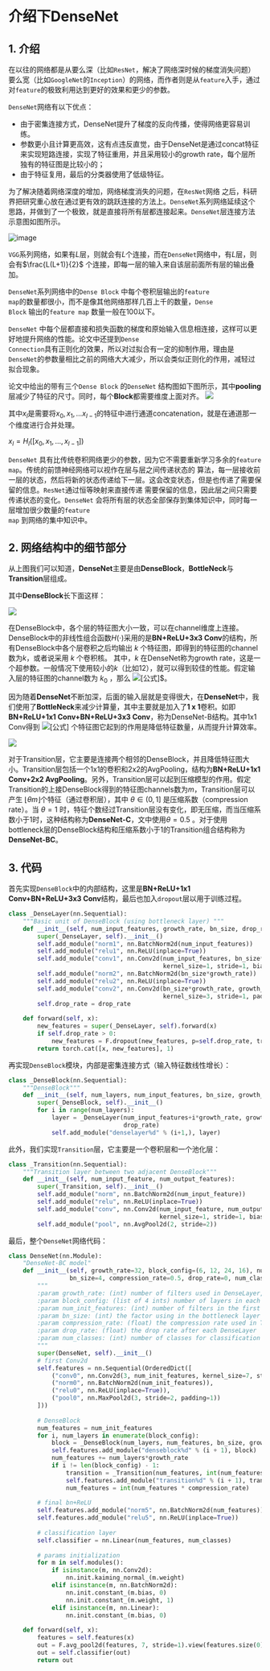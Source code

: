 # 介绍下DenseNet

## 1. 介绍

在以往的网络都是从要么深（比如<code>ResNet</code>，解决了网络深时候的梯度消失问题）要么宽（比如<code>GoogleNet</code>的<code>Inception</code>）的网络，而作者则是从<code>feature</code>入手，通过对<code>feature</code>的极致利用达到更好的效果和更少的参数。

<code>DenseNet</code>网络有以下优点：

- 由于密集连接方式，DenseNet提升了梯度的反向传播，使得网络更容易训练。
- 参数更小且计算更高效，这有点违反直觉，由于DenseNet是通过concat特征来实现短路连接，实现了特征重用，并且采用较小的growth rate，每个层所独有的特征图是比较小的；
- 由于特征复用，最后的分类器使用了低级特征。

为了解决随着网络深度的增加，网络梯度消失的问题，在<code>ResNet</code>网络
之后，科研界把研究重心放在通过更有效的跳跃连接的方法上。<code>DenseNet</code>系列网络延续这个思路，并做到了一个极致，就是直接将所有层都连接起来。<code>DenseNet</code>层连接方法示意图如图所示。

![image](https://user-images.githubusercontent.com/47493620/117545970-ad8a4f80-b05a-11eb-9967-3b514d43cdf7.png)

<code>VGG</code>系列网络，如果有$L$层，则就会有$L$个连接，而在<code>DenseNet</code>网络中，有$L$层，则会有$\frac{L(L+1)}{2}$ 个连接，即每一层的输入来自该层前面所有层的输出叠加。

<code>DenseNet</code>系列网络中的<code>Dense Block</code> 中每个卷积层输出的<code>feature map</code>的数量都很小，而不是像其他网络那样几百上千的数量，<code>Dense Block</code> 输出的<code>feature map</code> 数量一般在$100$以下。

<code>DenseNet</code> 中每个层都直接和损失函数的梯度和原始输入信息相连接，这样可以更好地提升网络的性能。论文中还提到<code>Dense
Connection</code>具有正则化的效果，所以对过拟合有一定的抑制作用，理由是<code>DenseNet</code>的参数量相比之前的网络大大减少，所以会类似正则化的作用，减轻过拟合现象。

论文中给出的带有三个<code>Dense Block</code> 的<code>DenseNet</code> 结构图如下图所示，其中**pooling**层减少了特征的尺寸。同时，每个**Block**都需要维度上面对齐。
![](https://files.mdnice.com/user/6935/a2dce944-6649-4393-9c97-f023336c61cc.png)

其中$x_{l}$是需要将$x_{0}, x_{1},…x_{l-1}$的特征中进行通道concatenation，就是在通道那一个维度进行合并处理。

$x_{l}=H_{l}([x_{0}, x_{1},...,x_{l-1}])$

<code>DenseNet</code> 具有比传统卷积网络更少的参数，因为它不需要重新学习多余的<code>feature map</code>。传统的前馈神经网络可以视作在层与层之间传递状态的
算法，每一层接收前一层的状态，然后将新的状态传递给下一层。这会改变状态，但是也传递了需要保留的信息。<code>ResNet</code>通过恒等映射来直接传递
需要保留的信息，因此层之间只需要传递状态的变化。<code>DenseNet</code> 会将所有层的状态全部保存到集体知识中，同时每一层增加很少数量的<code>feature map</code>
到网络的集中知识中。



## 2. 网络结构中的细节部分

从上图我们可以知道，**DenseNet**主要是由**DenseBlock**，**BottleNeck**与**Transition**层组成。

其中**DenseBlock**长下面这样：


![](https://files.mdnice.com/user/6935/1533f418-78a2-4189-bfe6-210447ad4b1e.png)




在DenseBlock中，各个层的特征图大小一致，可以在channel维度上连接。DenseBlock中的非线性组合函数$H(\cdot)$采用的是**BN+ReLU+3x3 Conv**的结构，所有DenseBlock中各个层卷积之后均输出 $k$ 个特征图，即得到的特征图的channel数为$k$，或者说采用 $k$ 个卷积核。 其中，$k$ 在DenseNet称为growth rate，这是一个超参数。一般情况下使用较小的$k$（比如12），就可以得到较佳的性能。假定输入层的特征图的channel数为 $k_{0}$ ，那么 ![[公式]](https://www.zhihu.com/equation?tex=l)$。



因为随着**DenseNet**不断加深，后面的输入层就是变得很大，在**DenseNet**中，我们使用了**BottleNeck**来减少计算量，其中主要就是加入了**1 x 1**卷积。如即**BN+ReLU+1x1 Conv+BN+ReLU+3x3 Conv**，称为DenseNet-B结构。其中1x1 Conv得到 ![[公式]](https://www.zhihu.com/equation?tex=4k) 个特征图它起到的作用是降低特征数量，从而提升计算效率。

![](https://files.mdnice.com/user/6935/1956ef5e-96b9-46bc-9266-9dc300aa38de.png)



对于Transition层，它主要是连接两个相邻的DenseBlock，并且降低特征图大小。Transition层包括一个1x1的卷积和2x2的AvgPooling，结构为**BN+ReLU+1x1 Conv+2x2 AvgPooling**。另外，Transition层可以起到压缩模型的作用。假定Transition的上接DenseBlock得到的特征图channels数为$m$，Transition层可以产生 $\lfloor\theta m\rfloor$个特征（通过卷积层），其中 $\theta \in(0,1]$ 是压缩系数（compression rate）。当 $\theta=1$ 时，特征个数经过Transition层没有变化，即无压缩，而当压缩系数小于1时，这种结构称为**DenseNet-C**，文中使用$\theta=0.5$ 。对于使用bottleneck层的DenseBlock结构和压缩系数小于1的Transition组合结构称为**DenseNet-BC**。



## 3. 代码

首先实现<code>DenseBlock</code>中的内部结构，这里是**BN+ReLU+1x1 Conv+BN+ReLU+3x3 Conv**结构，最后也加入<code>dropout</code>层以用于训练过程。

```python
class _DenseLayer(nn.Sequential):
    """Basic unit of DenseBlock (using bottleneck layer) """
    def __init__(self, num_input_features, growth_rate, bn_size, drop_rate):
        super(_DenseLayer, self).__init__()
        self.add_module("norm1", nn.BatchNorm2d(num_input_features))
        self.add_module("relu1", nn.ReLU(inplace=True))
        self.add_module("conv1", nn.Conv2d(num_input_features, bn_size*growth_rate,
                                           kernel_size=1, stride=1, bias=False))
        self.add_module("norm2", nn.BatchNorm2d(bn_size*growth_rate))
        self.add_module("relu2", nn.ReLU(inplace=True))
        self.add_module("conv2", nn.Conv2d(bn_size*growth_rate, growth_rate,
                                           kernel_size=3, stride=1, padding=1, bias=False))
        self.drop_rate = drop_rate
 
    def forward(self, x):
        new_features = super(_DenseLayer, self).forward(x)
        if self.drop_rate > 0:
            new_features = F.dropout(new_features, p=self.drop_rate, training=self.training)
        return torch.cat([x, new_features], 1)
```

再实现<code>DenseBlock</code>模块，内部是密集连接方式（输入特征数线性增长）：

```python
class _DenseBlock(nn.Sequential):
    """DenseBlock"""
    def __init__(self, num_layers, num_input_features, bn_size, growth_rate, drop_rate):
        super(_DenseBlock, self).__init__()
        for i in range(num_layers):
            layer = _DenseLayer(num_input_features+i*growth_rate, growth_rate, bn_size,
                                drop_rate)
            self.add_module("denselayer%d" % (i+1,), layer)
```

此外，我们实现<code>Transition</code>层，它主要是一个卷积层和一个池化层：

```python
class _Transition(nn.Sequential):
    """Transition layer between two adjacent DenseBlock"""
    def __init__(self, num_input_feature, num_output_features):
        super(_Transition, self).__init__()
        self.add_module("norm", nn.BatchNorm2d(num_input_feature))
        self.add_module("relu", nn.ReLU(inplace=True))
        self.add_module("conv", nn.Conv2d(num_input_feature, num_output_features,
                                          kernel_size=1, stride=1, bias=False))
        self.add_module("pool", nn.AvgPool2d(2, stride=2))
```

最后，整个<code>DenseNet</code>网络代码：

```python
class DenseNet(nn.Module):
    "DenseNet-BC model"
    def __init__(self, growth_rate=32, block_config=(6, 12, 24, 16), num_init_features=64,
                 bn_size=4, compression_rate=0.5, drop_rate=0, num_classes=1000):
        """
        :param growth_rate: (int) number of filters used in DenseLayer, `k` in the paper
        :param block_config: (list of 4 ints) number of layers in each DenseBlock
        :param num_init_features: (int) number of filters in the first Conv2d
        :param bn_size: (int) the factor using in the bottleneck layer
        :param compression_rate: (float) the compression rate used in Transition Layer
        :param drop_rate: (float) the drop rate after each DenseLayer
        :param num_classes: (int) number of classes for classification
        """
        super(DenseNet, self).__init__()
        # first Conv2d
        self.features = nn.Sequential(OrderedDict([
            ("conv0", nn.Conv2d(3, num_init_features, kernel_size=7, stride=2, padding=3, bias=False)),
            ("norm0", nn.BatchNorm2d(num_init_features)),
            ("relu0", nn.ReLU(inplace=True)),
            ("pool0", nn.MaxPool2d(3, stride=2, padding=1))
        ]))
 
        # DenseBlock
        num_features = num_init_features
        for i, num_layers in enumerate(block_config):
            block = _DenseBlock(num_layers, num_features, bn_size, growth_rate, drop_rate)
            self.features.add_module("denseblock%d" % (i + 1), block)
            num_features += num_layers*growth_rate
            if i != len(block_config) - 1:
                transition = _Transition(num_features, int(num_features*compression_rate))
                self.features.add_module("transition%d" % (i + 1), transition)
                num_features = int(num_features * compression_rate)
 
        # final bn+ReLU
        self.features.add_module("norm5", nn.BatchNorm2d(num_features))
        self.features.add_module("relu5", nn.ReLU(inplace=True))
 
        # classification layer
        self.classifier = nn.Linear(num_features, num_classes)
 
        # params initialization
        for m in self.modules():
            if isinstance(m, nn.Conv2d):
                nn.init.kaiming_normal_(m.weight)
            elif isinstance(m, nn.BatchNorm2d):
                nn.init.constant_(m.bias, 0)
                nn.init.constant_(m.weight, 1)
            elif isinstance(m, nn.Linear):
                nn.init.constant_(m.bias, 0)
 
    def forward(self, x):
        features = self.features(x)
        out = F.avg_pool2d(features, 7, stride=1).view(features.size(0), -1)
        out = self.classifier(out)
        return out
```



